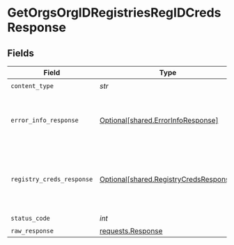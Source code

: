 # GetOrgsOrgIDRegistriesRegIDCredsResponse


## Fields

| Field                                                                                  | Type                                                                                   | Required                                                                               | Description                                                                            |
| -------------------------------------------------------------------------------------- | -------------------------------------------------------------------------------------- | -------------------------------------------------------------------------------------- | -------------------------------------------------------------------------------------- |
| `content_type`                                                                         | *str*                                                                                  | :heavy_check_mark:                                                                     | N/A                                                                                    |
| `error_info_response`                                                                  | [Optional[shared.ErrorInfoResponse]](../../models/shared/errorinforesponse.md)         | :heavy_minus_sign:                                                                     | Request parameters are incomplete or invalid.<br/><br/>                                |
| `registry_creds_response`                                                              | [Optional[shared.RegistryCredsResponse]](../../models/shared/registrycredsresponse.md) | :heavy_minus_sign:                                                                     | Current account credentials or secret details for the registry.<br/><br/>              |
| `status_code`                                                                          | *int*                                                                                  | :heavy_check_mark:                                                                     | N/A                                                                                    |
| `raw_response`                                                                         | [requests.Response](https://requests.readthedocs.io/en/latest/api/#requests.Response)  | :heavy_minus_sign:                                                                     | N/A                                                                                    |